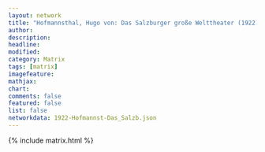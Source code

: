 ```yaml
---
layout: network
title: "Hofmannsthal, Hugo von: Das Salzburger große Welttheater (1922)"
author:
description:
headline:
modified:
category: Matrix
tags: [matrix]
imagefeature: 
mathjax: 
chart: 
comments: false
featured: false
list: false
networkdata: 1922-Hofmannst-Das_Salzb.json
---
```

{% include matrix.html %}
